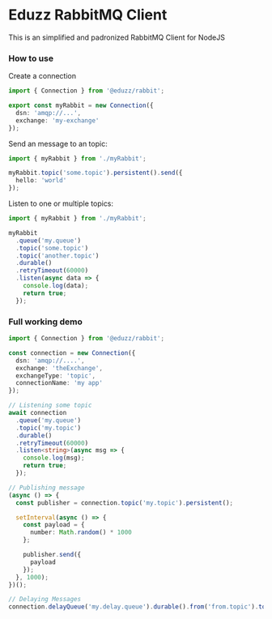 # Eduzz RabbitMQ Client

This is an simplified and padronized RabbitMQ Client for NodeJS

### How to use

Create a connection

```ts
import { Connection } from '@eduzz/rabbit';

export const myRabbit = new Connection({
  dsn: 'amqp://...',
  exchange: 'my-exchange'
});
```

Send an message to an topic:

```ts
import { myRabbit } from './myRabbit';

myRabbit.topic('some.topic').persistent().send({
  hello: 'world'
});
```

Listen to one or multiple topics:

```ts
import { myRabbit } from './myRabbit';

myRabbit
  .queue('my.queue')
  .topic('some.topic')
  .topic('another.topic')
  .durable()
  .retryTimeout(60000)
  .listen(async data => {
    console.log(data);
    return true;
  });
```

### Full working demo

```ts
import { Connection } from '@eduzz/rabbit';

const connection = new Connection({
  dsn: 'amqp://....',
  exchange: 'theExchange',
  exchangeType: 'topic',
  connectionName: 'my app'
});

// Listening some topic
await connection
  .queue('my.queue')
  .topic('my.topic')
  .durable()
  .retryTimeout(60000)
  .listen<string>(async msg => {
    console.log(msg);
    return true;
  });

// Publishing message
(async () => {
  const publisher = connection.topic('my.topic').persistent();

  setInterval(async () => {
    const payload = {
      number: Math.random() * 1000
    };

    publisher.send({
      payload
    });
  }, 1000);
})();

// Delaying Messages
connection.delayQueue('my.delay.queue').durable().from('from.topic').to('to.topic').timeout(5000).create();
```
